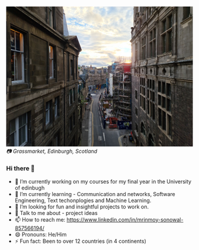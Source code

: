 ![Grassmarket (Picture taken from King george iv bridge)](grassmarket.jpg)
*📷 Grassmarket, Edinburgh, Scotland*
### Hi there 👋

<!--
**MrinmoySonowal/MrinmoySonowal** is a ✨ _special_ ✨ repository because its `README.md` (this file) appears on your GitHub profile.
-->
- 🔭 I’m currently working on my courses for my final year in the University of edinbugh
- 🌱 I’m currently learning - Communication and networks, Software Engineering, Text techonplogies and Machine Learning.
- 🤔 I’m looking for fun and insightful projects to work on.
- 💬 Talk to me about - project ideas
- 📫 How to reach me: https://www.linkedin.com/in/mrinmoy-sonowal-857566194/
- 😄 Pronouns: He/Him
- ⚡ Fun fact: Been to over 12 countries (in 4 continents)

